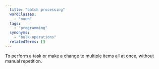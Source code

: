 ```yaml
---
  title: "batch processing"
  wordClasses:
    - "noun"
  tags:
    - "programming"
  synonyms:
    - "bulk-operations"
  relatedTerms: []
---
```

To perform a task or make a change to multiple items all at once, without manual repetition.
